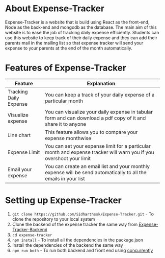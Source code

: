 # About Expense-Tracker
Expense-Tracker is a website that is build using React as the front-end, Node as the back-end and mongodb as the database.
The main aim of this website is to ease the job of tracking daily expense efficiently.
Students can use this website to keep track of their daily expense and they can add their parents mail in the mailing list so that expense tracker will send your expense to your parents at the end of the month automatically.

# Features of Expense-Tracker

| Feature | Explanation |
| ------- | ----------- |
| Tracking Daily Expense | You can keep a track of your daily expense of a particular month |
| Visualize expense | You can visualize your daily expense in tabular form and can download a pdf copy of it and share it to anyone |
| Line chart | This feature allows you to compare your expense monthwise |
| Expense Limit | You can set your expense limit for a particular month and expense tracker will warn you if you overshoot your limit |
| Email your expense | You can create an email list and your monthly expense will be send automatically to all the emails in your list |

# Setting up Expense-Tracker
  
  1. `git clone https://github.com/Sidharthssk/Expense-Tracker.git` - To clone the repository to your local system
  2.  Clone the backend of the expense tracker the same way from [Expense-Tracker-Backend](https://github.com/Sidharthssk/Expense-Tracker-backend)
  3.  `cd expense-tracker`
  4.  `npm install` - To install all the dependencies in the package.json
  5.  Install the dependencies of the backend the same way
  6.  `npm run both` - To run both backend and front end using [concurrently](https://www.npmjs.com/package/concurrently)
  
